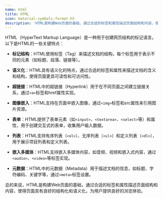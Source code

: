 ```yaml
---
name: html
title: HTML
icon: material-symbols:format-h5
description: 'HTML是构建Web页面的基础，通过合适的标签和属性描述页面结构和内容，使得页面具有良好的结构化和语义化，为用户提供良好的浏览体验。'
---
```


HTML（HyperText Markup Language）是一种用于创建网页结构的标记语言。以下是HTML的一些关键特点：

- **标记结构**：HTML使用标签（Tag）来描述文档的结构，每个标签用于表示不同的元素（如标题、段落、链接等）。

- **语义化**：HTML具有语义化的特点，通过合适的标签和属性来描述文档的含义和结构，使得页面更具可读性和可访问性。

- **超链接**：HTML中的超链接（Hyperlink）用于在不同页面之间建立链接关系，通过`<a>`标签和href属性实现。

- **图像嵌入**：HTML支持在页面中嵌入图像，通过`<img>`标签和src属性来引用图片资源。

- **表单**：HTML提供了表单元素（如`<input>`、`<textarea>`、`<select>`等）和属性，用于创建交互式的表单，收集用户输入数据。

- **列表**：HTML支持有序列表（`<ol>`）、无序列表（`<ul>`）和定义列表（`<dl>`），用于展示项目列表和定义列表。

- **嵌入多媒体**：HTML支持嵌入多媒体内容，如音频、视频和嵌入式内容，通过`<audio>`、`<video>`等标签实现。

- **元数据**：HTML中的元数据（Metadata）用于描述文档的信息，如标题、字符编码、关键字等，通过`<meta>`标签设置。

总的来说，HTML是构建Web页面的基础，通过合适的标签和属性描述页面结构和内容，使得页面具有良好的结构化和语义化，为用户提供良好的浏览体验。